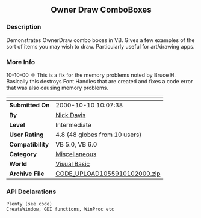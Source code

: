 ﻿<div align="center">

## Owner Draw ComboBoxes


</div>

### Description

Demonstrates OwnerDraw combo boxes in VB. Gives a few examples of the sort of items you may wish to draw. Particularly useful for art/drawing apps.
 
### More Info
 
10-10-00 -> This is a fix for the memory problems noted by Bruce H. Basically this destroys Font Handles that are created and fixes a code error that was also causing memory problems.


<span>             |<span>
---                |---
**Submitted On**   |2000-10-10 10:07:38
**By**             |[Nick Davis](https://github.com/Planet-Source-Code/PSCIndex/blob/master/ByAuthor/nick-davis.md)
**Level**          |Intermediate
**User Rating**    |4.8 (48 globes from 10 users)
**Compatibility**  |VB 5\.0, VB 6\.0
**Category**       |[Miscellaneous](https://github.com/Planet-Source-Code/PSCIndex/blob/master/ByCategory/miscellaneous__1-1.md)
**World**          |[Visual Basic](https://github.com/Planet-Source-Code/PSCIndex/blob/master/ByWorld/visual-basic.md)
**Archive File**   |[CODE\_UPLOAD1055910102000\.zip](https://github.com/Planet-Source-Code/nick-davis-owner-draw-comboboxes__1-11910/archive/master.zip)

### API Declarations

```
Plenty (see code)
CreateWindow, GDI functions, WinProc etc
```





